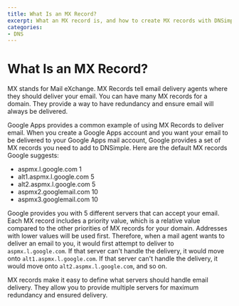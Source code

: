 ```yaml
---
title: What Is an MX Record?
excerpt: What an MX record is, and how to create MX records with DNSimple.
categories:
- DNS
---
```


# What Is an MX Record?

MX stands for Mail eXchange. MX Records tell email delivery agents where they should deliver your email. You can have many MX records for a domain. They provide a way to have redundancy and ensure email will always be delivered.

Google Apps provides a common example of using MX Records to deliver email. When you create a Google Apps account and you want your email to be delivered to your Google Apps mail account, Google provides a set of MX records you need to add to DNSimple. Here are the default MX records Google suggests:

- aspmx.l.google.com 1
- alt1.aspmx.l.google.com 5
- alt2.aspmx.l.google.com 5
- aspmx2.googlemail.com 10
- aspmx3.googlemail.com 10

Google provides you with 5 different servers that can accept your email. Each MX record includes a priority value, which is a relative value compared to the other priorities of MX records for your domain. Addresses with lower values will be used first. Therefore, when a mail agent wants to deliver an email to you, it would first attempt to deliver to `aspmx.l.google.com`. If that server can't handle the delivery, it would move onto `alt1.aspmx.l.google.com`. If that server can't handle the delivery, it would move onto `alt2.aspmx.l.google.com`, and so on.

MX records make it easy to define what servers should handle email delivery. They allow you to provide multiple servers for maximum redundancy and ensured delivery.
